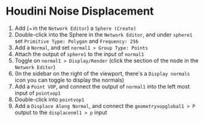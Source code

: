 # Houdini Noise Displacement

1. Add (`⇥` in the `Network Editor`) a `Sphere (Create)`
2. Double-click into the Sphere in the `Network Editor`, and under `sphere1` set `Primitive Type: Polygon` and `Frequency: 256`
3. Add a `Normal`, and set `normal1 > Group Type: Points`
4. Attach the output of `sphere1` to the input of `normal1`
5. Toggle on `normal1 > Display/Render` (click the section of the node in the `Network Editor`)
6. (In the sidebar on the right of the viewport, there's a `Display normals` icon you can toggle to display the normals)
7. Add a `Point VOP`, and connect the output of `normal1` into the left most input of `pointvop1`
8. Double-click into `pointvop1`
9. Add a `Displace Along Normal`, and connect the `geometryvopglobal1 > P` output to the `displacenml1 > p` input
